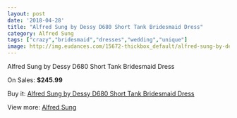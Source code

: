 ```yaml
---
layout: post
date: '2018-04-28'
title: "Alfred Sung by Dessy D680 Short Tank Bridesmaid Dress"
category: Alfred Sung
tags: ["crazy","bridesmaid","dresses","wedding","unique"]
image: http://img.eudances.com/15672-thickbox_default/alfred-sung-by-dessy-d680-short-tank-bridesmaid-dress.jpg
---
```

Alfred Sung by Dessy D680 Short Tank Bridesmaid Dress

On Sales: **$245.99**
<a href="https://www.eudances.com/en/alfred-sung/4628-alfred-sung-by-dessy-d680-short-tank-bridesmaid-dress.html"><amp-img layout="responsive" width="600" height="600" src="//img.eudances.com/15672-thickbox_default/alfred-sung-by-dessy-d680-short-tank-bridesmaid-dress.jpg" alt="Alfred Sung by Dessy D680 Short Tank Bridesmaid Dress 0" /></a>
<a href="https://www.eudances.com/en/alfred-sung/4628-alfred-sung-by-dessy-d680-short-tank-bridesmaid-dress.html"><amp-img layout="responsive" width="600" height="600" src="//img.eudances.com/15675-thickbox_default/alfred-sung-by-dessy-d680-short-tank-bridesmaid-dress.jpg" alt="Alfred Sung by Dessy D680 Short Tank Bridesmaid Dress 1" /></a>
<a href="https://www.eudances.com/en/alfred-sung/4628-alfred-sung-by-dessy-d680-short-tank-bridesmaid-dress.html"><amp-img layout="responsive" width="600" height="600" src="//img.eudances.com/15674-thickbox_default/alfred-sung-by-dessy-d680-short-tank-bridesmaid-dress.jpg" alt="Alfred Sung by Dessy D680 Short Tank Bridesmaid Dress 2" /></a>
<a href="https://www.eudances.com/en/alfred-sung/4628-alfred-sung-by-dessy-d680-short-tank-bridesmaid-dress.html"><amp-img layout="responsive" width="600" height="600" src="//img.eudances.com/15673-thickbox_default/alfred-sung-by-dessy-d680-short-tank-bridesmaid-dress.jpg" alt="Alfred Sung by Dessy D680 Short Tank Bridesmaid Dress 3" /></a>

Buy it: [Alfred Sung by Dessy D680 Short Tank Bridesmaid Dress](https://www.eudances.com/en/alfred-sung/4628-alfred-sung-by-dessy-d680-short-tank-bridesmaid-dress.html "Alfred Sung by Dessy D680 Short Tank Bridesmaid Dress")

View more: [Alfred Sung](https://www.eudances.com/en/52-alfred-sung "Alfred Sung")